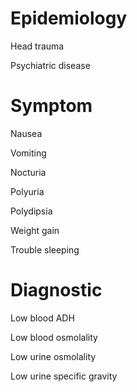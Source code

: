 # Epidemiology

Head trauma

Psychiatric disease

# Symptom

Nausea

Vomiting

Nocturia

Polyuria

Polydipsia

Weight gain

Trouble sleeping

# Diagnostic

Low blood ADH

Low blood osmolality

Low urine osmolality

Low urine specific gravity
